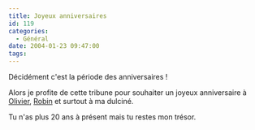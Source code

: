 ```yaml
---
title: Joyeux anniversaires
id: 119
categories:
  - Général
date: 2004-01-23 09:47:00
tags:
---
```


Décidément c'est la période des anniversaires !

Alors je profite de cette tribune pour souhaiter un joyeux anniversaire à [Olivier](http://www.neokraft.net/blog/2004/01/23/431-IlYA "Il y a..."), [Robin](http://www.standblog.com/blog/2004/01/22/93113296-JoyeuxAnniversaire "Joyeux Anniversaire ! ") et surtout à ma dulciné.

Tu n'as plus 20 ans à présent mais tu restes mon trésor.
